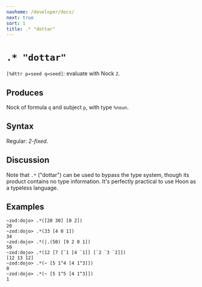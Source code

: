 ```yaml
---
navhome: /developer/docs/
next: true
sort: 1
title: .* "dottar"
---
```


# `.* "dottar"`

`[%dttr p=seed q=seed]`: evaluate with Nock `2`.

## Produces

Nock of formula `q` and subject `p`, with type `%noun`.

## Syntax

Regular: *2-fixed*.

## Discussion

Note that `.*` ("dottar") can be used to bypass the type system,
though its product contains no type information.  It's
perfectly practical to use Hoon as a typeless language.

## Examples

```
~zod:dojo> .*([20 30] [0 2])
20
~zod:dojo> .*(33 [4 0 1])
34
~zod:dojo> .*(|.(50) [9 2 0 1])
50
~zod:dojo> .*(12 [7 [`1 [4 `1]] [`2 `3 `2]])
[12 13 12]
~zod:dojo> .*(~ [5 1^4 [4 1^3]])
0
~zod:dojo> .*(~ [5 1^5 [4 1^3]])
1
```
